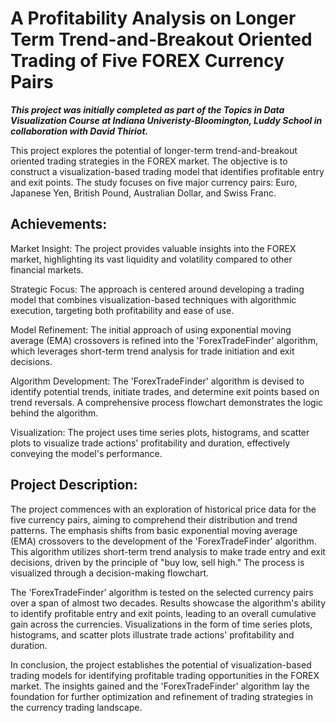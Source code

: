 # A Profitability Analysis on Longer Term Trend-and-Breakout Oriented Trading of Five FOREX Currency Pairs #

***This project was initially completed as part of the Topics in Data Visualization Course at Indiana Univeristy-Bloomington, Luddy School in collaboration with David Thiriot.***

This project explores the potential of longer-term trend-and-breakout oriented trading strategies in the FOREX market. The objective is to construct a visualization-based trading model that identifies profitable entry and exit points. The study focuses on five major currency pairs: Euro, Japanese Yen, British Pound, Australian Dollar, and Swiss Franc.

## Achievements: ##

Market Insight: The project provides valuable insights into the FOREX market, highlighting its vast liquidity and volatility compared to other financial markets.

Strategic Focus: The approach is centered around developing a trading model that combines visualization-based techniques with algorithmic execution, targeting both profitability and ease of use.

Model Refinement: The initial approach of using exponential moving average (EMA) crossovers is refined into the 'ForexTradeFinder' algorithm, which leverages short-term trend analysis for trade initiation and exit decisions.

Algorithm Development: The 'ForexTradeFinder' algorithm is devised to identify potential trends, initiate trades, and determine exit points based on trend reversals. A comprehensive process flowchart demonstrates the logic behind the algorithm.

Visualization: The project uses time series plots, histograms, and scatter plots to visualize trade actions' profitability and duration, effectively conveying the model's performance.

## Project Description: ##

The project commences with an exploration of historical price data for the five currency pairs, aiming to comprehend their distribution and trend patterns. The emphasis shifts from basic exponential moving average (EMA) crossovers to the development of the 'ForexTradeFinder' algorithm. This algorithm utilizes short-term trend analysis to make trade entry and exit decisions, driven by the principle of "buy low, sell high." The process is visualized through a decision-making flowchart.

The 'ForexTradeFinder' algorithm is tested on the selected currency pairs over a span of almost two decades. Results showcase the algorithm's ability to identify profitable entry and exit points, leading to an overall cumulative gain across the currencies. Visualizations in the form of time series plots, histograms, and scatter plots illustrate trade actions' profitability and duration.

In conclusion, the project establishes the potential of visualization-based trading models for identifying profitable trading opportunities in the FOREX market. The insights gained and the 'ForexTradeFinder' algorithm lay the foundation for further optimization and refinement of trading strategies in the currency trading landscape.
